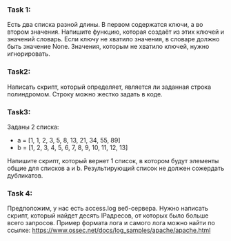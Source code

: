 ### Task 1:
Есть два списка разной длины. В первом содержатся ключи, а во втором значения.
Напишите функцию, которая создаёт из этих ключей и значений словарь. Если ключу не
хватило значения, в словаре должно быть значение None. Значения, которым не хватило
ключей, нужно игнорировать.
### Task2:
Написать скрипт, который определяет, является ли заданная строка полиндромом.
Строку можно жестко задать в коде.
### Task3:
Заданы 2 списка:
- a = [1, 1, 2, 3, 5, 8, 13, 21, 34, 55, 89]
- b = [1, 2, 3, 4, 5, 6, 7, 8, 9, 10, 11, 12, 13]

Напишите скрипт, который вернет 1 список, в котором будут элементы общие для списков
a и b. Результирующий список не должен сожердать дубликатов.
### Task 4:
Предположим, у нас есть access.log веб-сервера. Нужно написать скрипт, который найдет
десять IPадресов, от которых было больше всего запросов.
Пример формата лога и самого лога можно найти по ссылке:
https://www.ossec.net/docs/log_samples/apache/apache.html